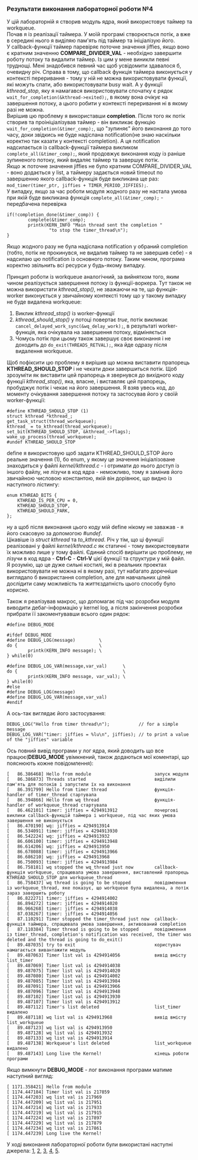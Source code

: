 ###  Результати виконання лабораторної роботи №4

У цій лабораторній я створив модуль ядра, який використовує таймер та workqueue.  
Почав я із реалізації таймера. У моїй програмі створюється потік, а вже в середині нього я виділяю пам'ять під таймер та ініціалізую його.  
У callback-функції таймер паревіряє поточне значення jiffies, якщо воно є кратним значенню **COMPARE_DIVIDER_VAL** - необхідно завершити роботу потоку та видалити таймер. Із цим у мене виникли певні труднощі. Мені знадобився певний час щоб усвідомити здавалося б, очевидну річ. Справа в тому, що callback функція таймера виконується у контексті переривання - тому у ній не можна використовувати функції, які можуть спати, або використовувати busy wait. А у  функції _kthread_stop_, яку я намагався використовувати спочатку є рядок ``wait_for_completion(&kthread->exited);``, в якому вона _очікує_ на завершення потоку, а цього робити у контексті переривання ні в якому разі не можна.  
Вирішив цю проблему я використавши **completion**. Після того як потік створив та проініціалізував таймер - він викликає функцію ``wait_for_completion(&timer_comp);``, що "зупиняє" його виконання до того часу, доки звідкись не буде надіслана notification(не  знаю наскільки коректно так казати у контексті completion). А ця notification надсилається із callback-функції таймера викликом ``complete_all(&timer_comp);``, який продовжує виконання коду із раніше зупиненого потоку, який видаляє таймер та завершує потік.  
Якщо ж поточне значення jiffies не було кратним COMPARE_DIVIDER_VAL - воно додається у list, а таймеру задається новий timeout по завершенню якого callback-функція буде викликана ще раз: ``mod_timer(timer_ptr, jiffies + TIMER_PERIOD_JIFFIES);``.  
У випадку, якщо за час роботи модуля жодного разу не настала умова при якій буде викликана функція ``complete_all(&timer_comp);`` - передбачена перевірка
```
if(!completion_done(&timer_comp)) {
        complete(&timer_comp);
        printk(KERN_INFO "Main thread sent the completion "
                "to stop the timer_thread\n");
}
```
Якщо жодного разу не була надіслана notification у обраний completion (тобто, потік не прокинувся, не видалив таймер та не завершив себе) - я надсилаю цю notification із основного потоку. Таким чином, програма коректно звільнить всі ресурси у будь-якому випадку.


Принцип роботи із workqueue аналогічний, за вийнятком того, яким чином реалізується завершення потоку із функції-воркера. Тут також не можна використати _kthread_stop()_, не зважаючи на те, що функція-worker виконується у звичайному контексті тому що у такому випадку не буде видалена workqueue:
1. Виклик _kthread_stop()_ із worker-функції
2. _kthread_should_stop()_ у потоці повертає _true_, потік викликає ``cancel_delayed_work_sync(&wq_delay_work);``, в результаті worker-функція, яка очікувала на завершення потоку, відміняється
3. Чомусь потік при цьому також завершує своє виконання і не доходить до ``do_exit(THREADS_RETVAL);``, яка йде одразу після видалення workqueue.

Щоб пофіксити цю проблему я вирішив що можна виставити прапорець **KTHREAD_SHOULD_STOP** і не чекати доки завершиться потік. Щоб зрозуміти як виставити цей прапорець я звернувся до вихідного коду функції _kthread_stop()_, яка, власне, і виставляє цей прапорець, пробуджує потік і чекає на його завершення. Я взяв увесь код, до моменту очікування завершення потоку та застосував його у своїй worker-функції:
```
#define KTHREAD_SHOULD_STOP (1)
struct kthread *kthread_;
get_task_struct(thread_workqueue);
kthread_ = to_kthread(thread_workqueue);
set_bit(KTHREAD_SHOULD_STOP, &kthread_->flags);
wake_up_process(thread_workqueue);
#undef KTHREAD_SHOULD_STOP
```
define я використовую щоб задати KTHREAD_SHOULD_STOP його реальне значення (1), бо enum, у якому це значення ініціалізоване знаходиться у файлі _kernel/kthread.c_ - і отримати до нього доступ із іншого файлу, не лізучи в код ядра - неможливо, тому я замінив його звичайною числовою константою, якій він дорівнює, що видно із наступного лістингу:
```
enum KTHREAD_BITS {
	KTHREAD_IS_PER_CPU = 0,
	KTHREAD_SHOULD_STOP,
	KTHREAD_SHOULD_PARK,
};
```
ну а щоб після виконання цього коду мій define нікому не заважав - я його скасовую за допомогою _#undef_.  
Цікавіше із _struct kthread_ та _to_kthread_. Річ у тім, що ці функції реалізовані у файлі _kernel/kthread.c_ як статичні - тому використовувати їх можливо лише у тому файлі. Єдиний спосіб вирішити цю проблему, не лізучи в код ядра - **Ctrl-C** - **Ctrl-V** цієї функції та структури у мій файл.  
Я розумію, що це дуже сильні костилі, які в реальних проектах використовувати не можна ні в якому разі, тут набагато доречніше виглядало б використання completion, але для навчальних цілей дослідити саму можливість та життєздатність цього способу було корисно.

Також я реалізував макрос, що допомагає під час розробки модуля виводити дебаг-інформацію у kernel log, а після закінчення розробки прибрати її закоментувавши всього один рядок:
```
#define DEBUG_MODE 

#ifdef DEBUG_MODE
#define DEBUG_LOG(message)         \
do {                               \
        printk(KERN_INFO message); \
} while(0)

#define DEBUG_LOG_VAR(message,var_val)      \
do {                                        \
        printk(KERN_INFO message, var_val); \
} while(0)
#else
#define DEBUG_LOG(message)
#define DEBUG_LOG_VAR(message,var_val)
#endif
```
А ось-так виглядає його застосування:
```
DEBUG_LOG("Hello from timer thread\n");           // for a simple message
DEBUG_LOG_VAR("timer: jiffies = %lu\n", jiffies); // to print a value of the "jiffies" variable
```

Ось повний вивід програми у лог ядра, який доводить що все працює(**DEBUG_MODE** увімкнений, також додаються мої коментарі, що пояснюють кожне повідомлення):
```
[   86.386468] Hello from module                        запуск модуля
[   86.386873] Threads started                          виділили пам'ять для потоків і запустили їх на виконання
[   86.391799] Hello from timer thread                  функція-handler of timer_thread стартувала
[   86.394866] Hello from wq thread                     функція-handler of workqueue_thread стартувала
[   86.462101] timer: jiffies = 4294913912              почергові виклики callback-функцій таймера і workqueue, під час яких умова завершення не виконується
[   86.470190] wq: jiffies = 4294913914
[   86.534091] timer: jiffies = 4294913930
[   86.542224] wq: jiffies = 4294913932
[   86.606100] timer: jiffies = 4294913948
[   86.614206] wq: jiffies = 4294913950
[   86.678088] timer: jiffies = 4294913966
[   86.686210] wq: jiffies = 4294913968
[   86.750093] timer: jiffies = 4294913984
[   86.758181] wq stopped the wq_thread just now        callback-функція workqueue, спрацювала умова завершення, виставлений прапорець KTHREAD_SHOULD_STOP для workqueue_thread
[   86.758437] wq thread is going to be stopped         повідомлення із workqueue_thread, яке показує, що workqueue була видалена, а потік зараз завершить роботу
[   86.822271] timer: jiffies = 4294914002
[   86.894272] timer: jiffies = 4294914020
[   86.966268] timer: jiffies = 4294914038
[   87.038267] timer: jiffies = 4294914056
[   87.110291] Timer stopped the timer_thread just now  callback-функція таймера, спрацювала умова завершення, активований completion
[   87.110384] Timer thread is going to be stopped      повідомлення із timer_thread, completion's notification was received, the timer was deleted and the thread is going to do_exit()
[   89.487035] try to exit                              користувач намагається вивантажити модуль
[   89.487063] Timer list val is 4294914056             вивід вмісту list_timer
[   89.487069] Timer list val is 4294914038
[   89.487075] Timer list val is 4294914020
[   89.487080] Timer list val is 4294914002
[   89.487085] Timer list val is 4294913984
[   89.487091] Timer list val is 4294913966
[   89.487096] Timer list val is 4294913948
[   89.487102] Timer list val is 4294913930
[   89.487107] Timer list val is 4294913912
[   89.487112] Timer's list deleted                     list_timer видалено
[   89.487118] wq list val is 4294913968                вивід вмісту list_workqueue
[   89.487123] wq list val is 4294913950
[   89.487128] wq list val is 4294913932
[   89.487133] wq list val is 4294913914
[   89.487138] Workqueue's list deleted                 list_workqueue видалено
[   89.487143] Long live the Kernel!                    кінець роботи програми
```

Якщо вимкнути **DEBUG_MODE** - лог виконання програми матиме наступний вигляд:
```
[ 1171.358421] Hello from module
[ 1174.447184] Timer list val is 217859
[ 1174.447203] wq list val is 217969
[ 1174.447209] wq list val is 217951
[ 1174.447214] wq list val is 217933
[ 1174.447219] wq list val is 217915
[ 1174.447224] wq list val is 217897
[ 1174.447229] wq list val is 217879
[ 1174.447234] wq list val is 217861
[ 1174.447239] Long live the Kernel!
```

У ході виконання лабораторної роботи були використані наступні джерела:
[1](https://github.com/cirosantilli/linux-kernel-module-cheat/blob/ad077d3943f79c0f6481dab929970613c33c31a7/kernel_module/workqueue_cheat.c), [2](https://gist.github.com/yagihiro/309746), [3](https://habr.com/ru/company/embox/blog/244155/), [4](https://sysplay.in/blog/tag/kernel-threads/), [5](https://elixir.bootlin.com/).






